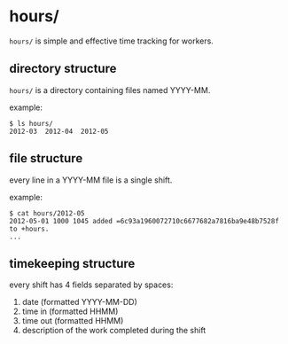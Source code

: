# hours/

`hours/` is simple and effective time tracking for workers.

## directory structure

`hours/` is a directory containing files named YYYY-MM.

example:

    $ ls hours/
    2012-03  2012-04  2012-05

## file structure

every line in a YYYY-MM file is a single shift.

example:

    $ cat hours/2012-05
    2012-05-01 1000 1045 added =6c93a1960072710c6677682a7816ba9e48b7528f to +hours.
    ...

## timekeeping structure

every shift has 4 fields separated by spaces:

1. date (formatted YYYY-MM-DD)
2. time in (formatted HHMM)
3. time out (formatted HHMM)
4. description of the work completed during the shift
